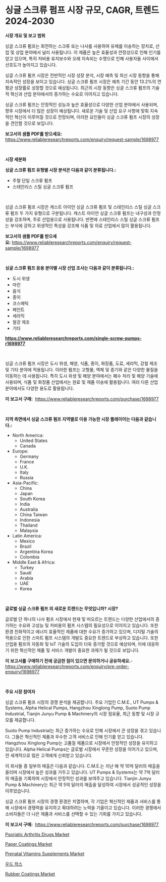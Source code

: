 <p><h1>싱글 스크류 펌프 시장 규모, CAGR, 트렌드 2024-2030</h1></p><p><strong>시장 개요 및 보고 범위</strong></p>
<p><p>싱글 스크류 펌프는 회전하는 스크류 또는 나사를 사용하여 유체를 이송하는 장치로, 산업 및 상업 분야에서 널리 사용됩니다. 이 제품은 높은 효율성과 안정성으로 인해 인기를 얻고 있으며, 특히 저비용 유지보수와 오래 지속되는 수명으로 인해 사용자들 사이에서 선호도가 높아지고 있습니다.</p><p>싱글 스크류 펌프 시장은 전반적인 시장 성장 분석, 시장 예측 및 최신 시장 동향을 통해 지속적인 성장을 보이고 있습니다. 싱글 스크류 펌프 시장은 예측 기간 동안 13.2%의 연평균 성장률로 성장할 것으로 예상됩니다. 최근의 시장 동향은 싱글 스크류 펌프의 기술적 혁신과 산업 분야에서의 증가하는 수요로 이어지고 있습니다.</p><p>싱글 스크류 펌프는 안정적인 성능과 높은 효율성으로 다양한 산업 분야에서 사용되며, 향후 시장에서 더 많은 성장이 예상됩니다. 새로운 기술 및 산업 요구 사항에 맞춰 지속적인 혁신이 이루어질 것으로 전망되며, 이러한 요인들이 싱글 스크류 펌프 시장의 성장을 견인할 것으로 보입니다.</p></p>
<p><strong>보고서의 샘플 PDF를 받으세요:</strong> <a href="https://www.reliableresearchreports.com/enquiry/request-sample/1698977">https://www.reliableresearchreports.com/enquiry/request-sample/1698977</a></p>
<p>&nbsp;</p>
<p><strong>시장 세분화</strong></p>
<p><strong>싱글 스크류 펌프 유형별 시장 분석은 다음과 같이 분류됩니다.:</strong></p>
<p><ul><li>주철 단일 스크류 펌프</li><li>스테인리스 스틸 싱글 스크류 펌프</li></ul></p>
<p>&nbsp;</p>
<p><p>싱글 스크류 펌프 시장은 캐스트 아이언 싱글 스크류 펌프 및 스테인리스 스틸 싱글 스크류 펌프 두 가지 유형으로 구분됩니다. 캐스트 아이언 싱글 스크류 펌프는 내구성과 안정성을 강조하며, 주로 산업용으로 사용됩니다. 반면에 스테인리스 스틸 싱글 스크류 펌프는 부식에 강하고 위생적인 특성을 강조해 식품 및 의료 산업에서 많이 활용됩니다.</p></p>
<p><strong>보고서의 샘플 PDF를 받으세요:</strong>&nbsp;<a href="https://www.reliableresearchreports.com/enquiry/request-sample/1698977">https://www.reliableresearchreports.com/enquiry/request-sample/1698977</a></p>
<p>&nbsp;</p>
<p><strong> 싱글 스크류 펌프 응용 분야별 시장 산업 조사는 다음과 같이 분류됩니다.:</strong></p>
<p><ul><li>도시 위생</li><li>마린</li><li>음식</li><li>종이</li><li>코스메틱</li><li>페인트</li><li>세라믹</li><li>철강 제조</li><li>기타</li></ul></p>
<p><strong><a href="https://www.reliableresearchreports.com/single-screw-pumps-r1698977">https://www.reliableresearchreports.com/single-screw-pumps-r1698977</a></strong></p>
<p>&nbsp;</p>
<p><p>싱글 스크류 펌프 시장은 도시 위생, 해양, 식품, 종이, 화장품, 도료, 세라믹, 강철 제조 및 기타 분야에 적용됩니다. 이러한 펌프는 고형물, 액체 및 증기와 같은 다양한 물질을 이동하는 데 사용됩니다. 특히 도시 위생 및 해양 분야에서는 폐수 처리 및 해양 기술에 사용되며, 식품 및 화장품 산업에서는 원료 및 제품 이송에 활용됩니다. 여러 다른 산업 분야에서도 다양한 용도로 활용됩니다.</p></p>
<p><strong>이 보고서 구매:</strong>&nbsp; <a href="https://www.reliableresearchreports.com/purchase/1698977">https://www.reliableresearchreports.com/purchase/1698977</a></p>
<p>&nbsp;</p>
<p><strong>지역 측면에서 싱글 스크류 펌프 지역별로 이용 가능한 시장 플레이어는 다음과 같습니다.:</strong></p>
<p><ul>
    <li>
        North America:
        <ul>
            <li>United States</li>
            <li>Canada</li>
        </ul>
    </li>
    <li>
        Europe:
        <ul>
            <li>Germany</li>
            <li>France</li>
            <li>U.K.</li>
            <li>Italy</li>
            <li>Russia</li>
        </ul>
    </li>
    <li>
        Asia-Pacific:
        <ul>
            <li>China</li>
            <li>Japan</li>
            <li>South Korea</li>
            <li>India</li>
            <li>Australia</li>
            <li>China Taiwan</li>
            <li>Indonesia</li>
            <li>Thailand</li>
            <li>Malaysia</li>
        </ul>
    </li>
    <li>
        Latin America:
        <ul>
            <li>Mexico</li>
            <li>Brazil</li>
            <li>Argentina Korea</li>
            <li>Colombia</li>
        </ul>
    </li>
    <li>
        Middle East & Africa:
        <ul>
            <li>Turkey</li>
            <li>Saudi</li>
            <li>Arabia</li>
            <li>UAE</li>
            <li>Korea</li>
        </ul>
    </li>
    </ul></p>
<p>&nbsp;</p>
<p><strong>글로벌 싱글 스크류 펌프 의 새로운 트렌드는 무엇입니까? 시장?</strong></p>
<p><p>글로벌 단 하나의 나사 펌프 시장에서 현재 및 떠오르는 트렌드는 다양한 산업에서의 증가하는 수요와 고성능 및 저비용의 펌프 시스템의 필요성으로 이어지고 있습니다. 또한 환경 친화적이고 에너지 효율적인 제품에 대한 수요가 증가하고 있으며, 디지털 기술의 적용으로 인한 스마트 펌프 시스템의 개발도 중요한 트렌드로 부상하고 있습니다. 또한 산업용 펌프의 자동화 및 IoT 기술의 도입이 더욱 증가할 것으로 예상되며, 이에 대응하기 위한 혁신적인 제품 및 서비스 개발이 중요한 과제가 될 것으로 보입니다.</p></p>
<p><strong>이 보고서를 구매하기 전에 궁금한 점이 있으면 문의하거나 공유하세요.</strong>- <a href="https://www.reliableresearchreports.com/enquiry/pre-order-enquiry/1698977">https://www.reliableresearchreports.com/enquiry/pre-order-enquiry/1698977</a></p>
<p>&nbsp;</p>
<p><strong>주요 시장 참여자</strong></p>
<p><p>싱글 스크류 펌프 시장의 경쟁 분석을 제공합니다. 주요 기업인 C.M.E., UT Pumps & Systems, Alpha Helical Pumps, Hangzhou Xinglong Pump, Suoto Pump Industrial, Tianjin Junyu Pump & Machinery의 시장 점유율, 최근 동향 및 시장 규모를 제공합니다.</p><p>Suoto Pump Industrial는 최근 증가하는 수요로 인해 시장에서 큰 성장을 겪고 있습니다. 그들은 혁신적인 제품과 우수한 고객 서비스로 인해 인기를 얻고 있습니다. Hangzhou Xinglong Pump는 고품질 제품으로 시장에서 안정적인 성장을 유지하고 있습니다. Alpha Helical Pumps는 글로벌 시장에서 꾸준한 성장을 이어가고 있으며, 전 세계적으로 많은 고객에게 신뢰받고 있습니다.</p><p>이 회사들 중 일부의 매출은 다음과 같습니다. C.M.E.는 지난 해 약 10억 달러의 매출을 올리며 시장에서 높은 성과를 거두고 있습니다. UT Pumps & Systems는 약 7억 달러의 매출을 기록하여 시장에서 안정적인 성과를 보여주고 있습니다. Tianjin Junyu Pump & Machinery는 최근 약 5억 달러의 매출을 달성하여 시장에서 성공적인 성장을 이루었습니다.</p><p>싱글 스크류 펌프 시장의 경쟁 환경은 치열하며, 각 기업은 혁신적인 제품과 서비스를 통해 시장에서 경쟁력을 유지하고 확대하려는 노력을 기울이고 있습니다. 이러한 경쟁에서 소비자들은 더 나은 제품과 서비스를 선택할 수 있는 기회를 가지고 있습니다.</p></p>
<p><strong>이 보고서 구매:</strong>&nbsp;&nbsp;<a href="https://www.reliableresearchreports.com/purchase/1698977">https://www.reliableresearchreports.com/purchase/1698977</a></p>
<p><p><a href="https://github.com/angelajermaine/Market-Research-Report-List-2/blob/main/psoriatic-arthritis-drugs-market.md">Psoriatic Arthritis Drugs Market</a></p><p><a href="https://issuu.com/reportprime-2/docs/paper-coatings-market-size-2030.pptx">Paper Coatings Market</a></p><p><a href="https://github.com/provorikovar/Market-Research-Report-List-4/blob/main/prenatal-vitamins-supplements-market.md">Prenatal Vitamins Supplements Market</a></p><p><a href="https://github.com/Penelolack456456/Market-Research-Report-List-1/blob/main/768907524160.md">우드 왁스</a></p><p><a href="https://issuu.com/reportprime-2/docs/rubber-coatings-market-size-2030.pptx">Rubber Coatings Market</a></p></p>